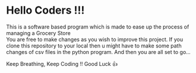 # Hello Coders !!!

This is a software based program which is made to ease up the process of managing a Grocery Store
<br>
You are free to make changes as you wish to improve this project. If you clone this repository to your local then u might have to make some path changes of csv files in the python program. And then you are all set to go...

Keep Breathing, Keep Coding !!
Good Luck 👍 